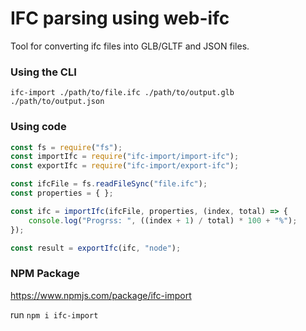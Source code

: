 # IFC parsing using web-ifc
Tool for converting ifc files into GLB/GLTF and JSON files.

### Using the CLI
`ifc-import ./path/to/file.ifc ./path/to/output.glb ./path/to/output.json`

### Using code
```js
const fs = require("fs");
const importIfc = require("ifc-import/import-ifc");
const exportIfc = require("ifc-import/export-ifc");

const ifcFile = fs.readFileSync("file.ifc");
const properties = { };

const ifc = importIfc(ifcFile, properties, (index, total) => {
	console.log("Progrss: ", ((index + 1) / total) * 100 + "%");
});

const result = exportIfc(ifc, "node");
```

### NPM Package
https://www.npmjs.com/package/ifc-import

run `npm i ifc-import`
